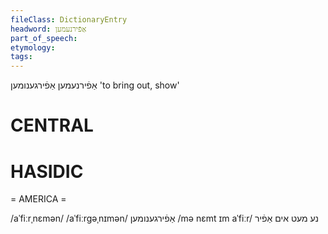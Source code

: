 ```yaml
---
fileClass: DictionaryEntry
headword: אַפֿירנעמען
part_of_speech: 
etymology: 
tags: 
---
```

אַפֿירנעמען
אַפֿירגענומען
'to bring out, show'

CENTRAL
========

HASIDIC
=======
= AMERICA = 

/aˈfiːrˌnɛmən/
/aˈfiːrgəˌnɪmən/ אַפֿירגענומען
/mə nɛmt ɪm aˈfiːr/ נע מעט אים אַפֿיר